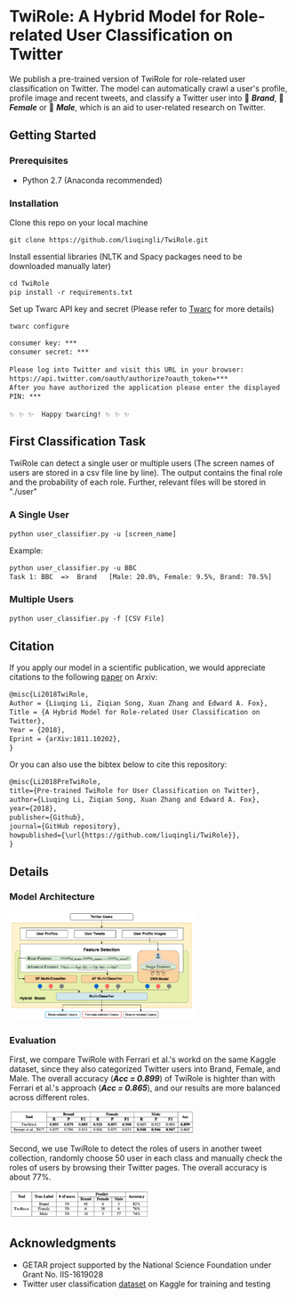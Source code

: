 # TwiRole: A Hybrid Model for Role-related User Classification on Twitter

We publish a pre-trained version of TwiRole for role-related user classification on Twitter. The model can automatically crawl a user's profile, profile image and recent tweets, and classify a Twitter user into 📣 ***Brand***, 👚 ***Female*** or  👔 ***Male***, which is an aid to user-related research on Twitter.

## Getting Started

### Prerequisites

* Python 2.7 (Anaconda recommended)

### Installation

Clone this repo on your local machine

```
git clone https://github.com/liuqingli/TwiRole.git
```

Install essential libraries (NLTK and Spacy packages need to be downloaded manually later)

```
cd TwiRole
pip install -r requirements.txt
```

Set up Twarc API key and secret (Please refer to [Twarc](https://github.com/DocNow/twarc) for more details)

```
twarc configure
```

```
consumer key: ***
consumer secret: ***

Please log into Twitter and visit this URL in your browser: https://api.twitter.com/oauth/authorize?oauth_token=***
After you have authorized the application please enter the displayed PIN: ***

✨ ✨ ✨  Happy twarcing! ✨ ✨ ✨
```

## First Classification Task 

TwiRole can detect a single user or multiple users (The screen names of users are stored in a csv file line by line). The output contains the final role and the probability of each role. Further, relevant files will be stored in "./user"

### A Single User

```
python user_classifier.py -u [screen_name]
```
Example:

```
python user_classifier.py -u BBC
Task 1: BBC  =>  Brand   [Male: 20.0%, Female: 9.5%, Brand: 70.5%]
```

### Multiple Users

```
python user_classifier.py -f [CSV File]
```

## Citation

If you apply our model in a scientific publication, we would appreciate citations to the following [paper](https://arxiv.org/abs/1811.10202) on Arxiv:

```
@misc{Li2018TwiRole,
Author = {Liuqing Li, Ziqian Song, Xuan Zhang and Edward A. Fox},
Title = {A Hybrid Model for Role-related User Classification on Twitter},
Year = {2018},
Eprint = {arXiv:1811.10202},
}
```

Or you can also use the bibtex below to cite this repository:

```
@misc{Li2018PreTwiRole,
title={Pre-trained TwiRole for User Classification on Twitter},
author={Liuqing Li, Ziqian Song, Xuan Zhang and Edward A. Fox},
year={2018},
publisher={Github},
journal={GitHub repository},
howpublished={\url{https://github.com/liuqingli/TwiRole}},
}
``` 

## Details

### Model Architecture

<img src="./doc/architecture.png" alt="alt text" width="66%" height="66%">

### Evaluation

First, we compare TwiRole with Ferrari et al.'s workd on the same Kaggle dataset, since they also categorized Twitter users into Brand, Female, and Male. The overall accuracy (***Acc = 0.899***) of TwiRole is highter than with Ferrari et al.'s approach (***Acc = 0.865***), and our results are more balanced across   different roles.

<img src="./doc/eval_1.png" alt="alt text" width="66%" height="66%">

Second, we use TwiRole to detect the roles of users in another tweet collection, randomly choose 50 user in each class and manually check the roles of users by browsing their Twitter pages. The overall accuracy is about 77%.

<img src="./doc/eval_2.png" alt="alt text" width="50%" height="50%">

## Acknowledgments

* GETAR project supported by the National Science Foundation under Grant No. IIS-1619028
* Twitter user classification [dataset](https://www.kaggle.com/crowdflower/twitter-user-gender-classification) on Kaggle for training and testing
